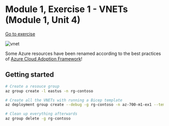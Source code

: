 # Module 1, Exercise 1 - VNETs (Module 1, Unit 4)

[Go to exercise](https://learn.microsoft.com/en-us/training/modules/introduction-to-azure-virtual-networks/4-exercise-design-implement-virtual-network-azure)

![vnet](https://learn.microsoft.com/en-us/training/wwl-azure/introduction-to-azure-virtual-networks/media/design-implement-vnet-peering.png)

Some Azure resources have been renamed according to the best practices of [Azure Cloud Adoption Framework](https://learn.microsoft.com/en-us/azure/cloud-adoption-framework/ready/azure-best-practices/resource-naming)!

## Getting started

```bash
# Create a resouce group
az group create -l eastus -n rg-contoso

# Create all the VNETs with running a Bicep template
az deployment group create --debug -g rg-contoso -n az-700-m1-ex1 --template-file main.bicep

# Clean up everything afterwards
az group delete -g rg-contoso
```
